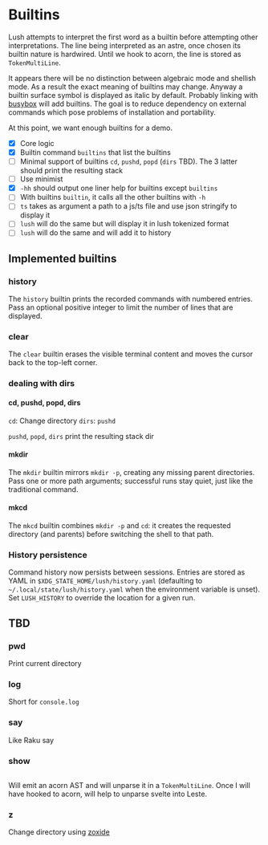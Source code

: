 # Builtins

Lush attempts to interpret the first word as a builtin before attempting other
interpretations. The line being interpreted as an astre, once chosen its builtin
nature is hardwired. Until we hook to acorn, the line is stored as
`TokenMultiLine`.

It appears there will be no distinction between algebraic mode and shellish
mode. As a result the exact meaning of builtins may change. Anyway a builtin
surface symbol is displayed as italic by default. Probably linking with
[busybox](busybox) will add builtins. The goal is to reduce dependency on
external commands which pose problems of installation and portability.

At this point, we want enough builtins for a demo.

- [x] Core logic
- [x] Builtin command `builtins` that list the builtins
- [ ] Minimal support of builtins `cd`, `pushd`, `popd` (`dirs` TBD). The 3
      latter should print the resulting stack
- [ ] Use minimist
- [x] `-hh` should output one liner help for builtins except `builtins`
- [ ] With builtins `builtin`, it calls all the other builtins with `-h`
- [ ] `ts` takes as argument a path to a js/ts file and use json stringify to
      display it
- [ ] `lush` will do the same but will display it in lush tokenized format
- [ ] `lush` will do the same and will add it to history

## Implemented builtins

### history

The `history` builtin prints the recorded commands with numbered entries. Pass
an optional positive integer to limit the number of lines that are displayed.

### clear

The `clear` builtin erases the visible terminal content and moves the cursor
back to the top-left corner.

### dealing with dirs

#### cd, pushd, popd, dirs

`cd`: Change directory
`dirs`: 
`pushd` 

`pushd`, `popd`, `dirs` print the resulting stack dir

#### mkdir

The `mkdir` builtin mirrors `mkdir -p`, creating any missing parent directories.
Pass one or more path arguments; successful runs stay quiet, just like the
traditional command.

#### mkcd

The `mkcd` builtin combines `mkdir -p` and `cd`: it creates the requested
directory (and parents) before switching the shell to that path.

### History persistence

Command history now persists between sessions. Entries are stored as YAML in
`$XDG_STATE_HOME/lush/history.yaml` (defaulting to
`~/.local/state/lush/history.yaml` when the environment variable is unset). Set
`LUSH_HISTORY` to override the location for a given run.

## TBD


### pwd

Print current directory

### log

Short for `console.log`

### say

Like Raku say

### show

```show file.ts
````

Will emit an acorn AST and will unparse it in a `TokenMultiLine`. Once I will
have hooked to acorn, will help to unparse svelte into Leste.

### z

Change directory using [zoxide](https://github.com/ajeetdsouza/zoxide)
